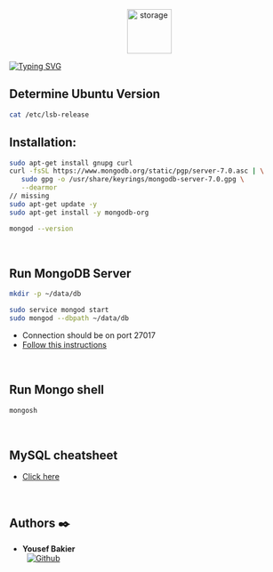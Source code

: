 <div align="center">
  <img src="https://cdn.pixabay.com/photo/2013/07/12/17/22/database-152091_640.png" alt="storage" width="80"/>
</div>

[![Typing SVG](https://readme-typing-svg.herokuapp.com?font=Fira+Code&weight=1000&size=34&pause=1000&width=435&lines=MySQL+Advanced)](https://git.io/typing-svg)


## Determine Ubuntu Version
```bash
cat /etc/lsb-release
```

## Installation:
```bash
sudo apt-get install gnupg curl
curl -fsSL https://www.mongodb.org/static/pgp/server-7.0.asc | \
   sudo gpg -o /usr/share/keyrings/mongodb-server-7.0.gpg \
   --dearmor
// missing 
sudo apt-get update -y
sudo apt-get install -y mongodb-org

mongod --version
```
<br />

## Run MongoDB Server
```bash
mkdir -p ~/data/db

sudo service mongod start
sudo mongod --dbpath ~/data/db
```
- Connection should be on port 27017
- [Follow this instructions](https://www.mongodb.com/docs/manual/tutorial/install-mongodb-on-ubuntu/)
<br />

## Run Mongo shell
```bash
mongosh
```
<br />


## MySQL cheatsheet
- [Click here](https://github.com/michaeltreat/Mongo_quickstart)

<br />

## Authors :black_nib:

* __Yousef Bakier__ &nbsp;&nbsp;&nbsp;&nbsp;&nbsp;&nbsp; <br />
 &nbsp;&nbsp;[<img height="" src="https://img.shields.io/static/v1?label=&message=GitHub&color=181717&logo=GitHub&logoColor=f2f2f2&labelColor=2F333A" alt="Github">](https://github.com/Y-Baker)
